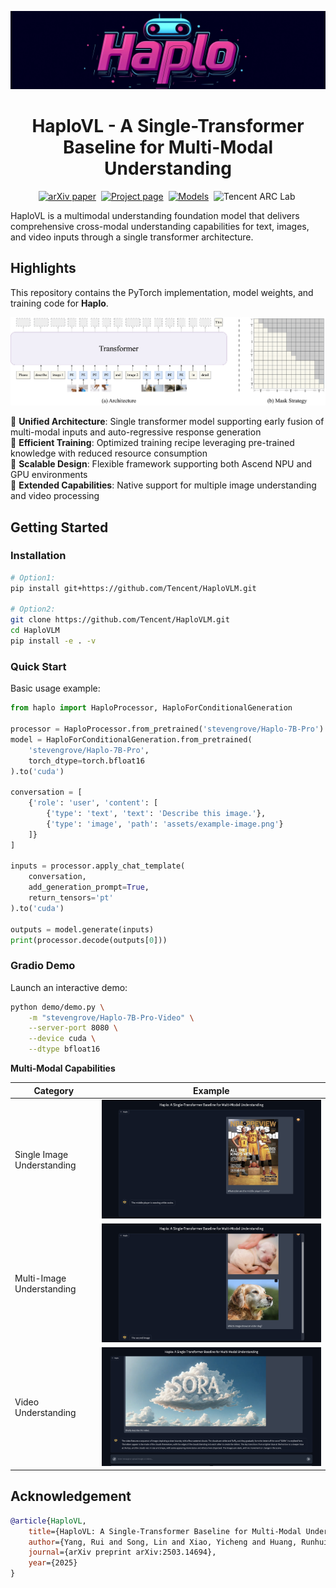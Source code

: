 ![Image](assets/logo.jpeg)

<div align="center">

# HaploVL - A Single-Transformer Baseline for Multi-Modal Understanding

[![arXiv paper](https://img.shields.io/badge/arXiv_paper-red)](http://arxiv.org/abs/2503.14694)&nbsp;
[![Project page](https://img.shields.io/badge/Project_page-green)](https://haplo-vl.github.io/)&nbsp;
[![Models](https://img.shields.io/badge/%F0%9F%A4%97%20Hugging%20Face-Models-blue)](https://huggingface.co/collections/stevengrove/haplo-67d2582ac79d96983fa99697)&nbsp;
![Tencent ARC Lab](https://img.shields.io/badge/Developed_by-Tencent_ARC_Lab-blue)&nbsp;

</div>

HaploVL is a multimodal understanding foundation model that delivers comprehensive cross-modal understanding capabilities for text, images, and video inputs through a single transformer architecture.

## Highlights
This repository contains the PyTorch implementation, model weights, and training code for **Haplo**.

![Image](assets/framework.png)

🌟 **Unified Architecture**: Single transformer model supporting early fusion of multi-modal inputs and auto-regressive response generation  
🌟 **Efficient Training**: Optimized training recipe leveraging pre-trained knowledge with reduced resource consumption  
🌟 **Scalable Design**: Flexible framework supporting both Ascend NPU and GPU environments  
🌟 **Extended Capabilities**: Native support for multiple image understanding and video processing

## Getting Started

### Installation

```bash
# Option1:
pip install git+https://github.com/Tencent/HaploVLM.git

# Option2:
git clone https://github.com/Tencent/HaploVLM.git
cd HaploVLM
pip install -e . -v
```

### Quick Start
Basic usage example:
```python
from haplo import HaploProcessor, HaploForConditionalGeneration

processor = HaploProcessor.from_pretrained('stevengrove/Haplo-7B-Pro')
model = HaploForConditionalGeneration.from_pretrained(
    'stevengrove/Haplo-7B-Pro',
    torch_dtype=torch.bfloat16
).to('cuda')

conversation = [
    {'role': 'user', 'content': [
        {'type': 'text', 'text': 'Describe this image.'},
        {'type': 'image', 'path': 'assets/example-image.png'}
    ]}
]

inputs = processor.apply_chat_template(
    conversation,
    add_generation_prompt=True,
    return_tensors='pt'
).to('cuda')

outputs = model.generate(inputs)
print(processor.decode(outputs[0]))
```

### Gradio Demo
Launch an interactive demo:
```bash
python demo/demo.py \
    -m "stevengrove/Haplo-7B-Pro-Video" \
    --server-port 8080 \
    --device cuda \
    --dtype bfloat16
```

**Multi-Modal Capabilities**

| Category                      | Example                                  |
|-------------------------------|------------------------------------------|
| Single Image Understanding    | ![Demo1](assets/demo_1.png)              |
| Multi-Image Understanding         | ![Demo3](assets/demo_2.png)              |
| Video Understanding           | ![Demo2](assets/demo_3.png)              |


## Acknowledgement

```bibtex
@article{HaploVL,
    title={HaploVL: A Single-Transformer Baseline for Multi-Modal Understanding},
    author={Yang, Rui and Song, Lin and Xiao, Yicheng and Huang, Runhui and Ge, Yixiao and Shan, Ying and Zhao, Hengshuang},
    journal={arXiv preprint arXiv:2503.14694},
    year={2025}
}
```
